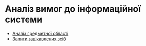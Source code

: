 # Аналіз вимог до інформаційної системи

- [Аналіз предметної області](./stakeholders-needs.md)
- [Запити зацікавлених осіб](./state-of-the-art.md)

